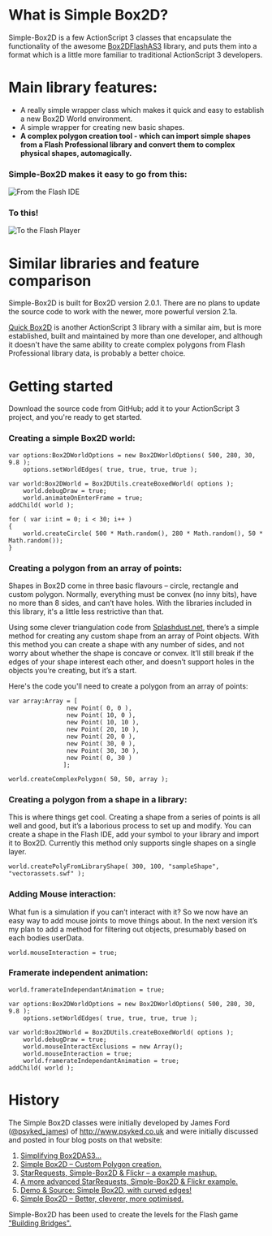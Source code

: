 # What is Simple Box2D?
Simple-Box2D is a few ActionScript 3 classes that encapsulate the functionality of the awesome [Box2DFlashAS3](http://box2dflash.sourceforge.net/) library, and puts them into a format which is a little more familiar to traditional ActionScript 3 developers.

# Main library features:
* A really simple wrapper class which makes it quick and easy to establish a new Box2D World environment.
* A simple wrapper for creating new basic shapes.
* **A complex polygon creation tool - which can import simple shapes from a Flash Professional library and convert them to complex physical shapes, automagically.**

### Simple-Box2D makes it easy to go from this:
![From the Flash IDE](http://uploads.psyked.co.uk/2010/01/flashview.jpg)

### To this!
![To the Flash Player](http://uploads.psyked.co.uk/2010/01/box2dview.jpg)

# Similar libraries and feature comparison
Simple-Box2D is built for Box2D version 2.0.1. There are no plans to update the source code to work with the newer, more powerful version 2.1a.

[Quick Box2D](http://actionsnippet.com/?page_id=1391) is another ActionScript 3 library with a similar aim, but is more established, built and maintained by more than one developer, and although it doesn't have the same ability to create complex polygons from Flash Professional library data, is probably a better choice.

# Getting started
Download the source code from GitHub; add it to your ActionScript 3 project, and you're ready to get started.

### Creating a simple Box2D world:

    var options:Box2DWorldOptions = new Box2DWorldOptions( 500, 280, 30, 9.8 );
        options.setWorldEdges( true, true, true, true );
    
    var world:Box2DWorld = Box2DUtils.createBoxedWorld( options );
        world.debugDraw = true;
        world.animateOnEnterFrame = true;
    addChild( world );
    
    for ( var i:int = 0; i < 30; i++ )
    {
        world.createCircle( 500 * Math.random(), 280 * Math.random(), 50 * Math.random());
    }

### Creating a polygon from an array of points:
Shapes in Box2D come in three basic flavours – circle, rectangle and custom polygon. Normally, everything must be convex (no inny bits), have no more than 8 sides, and can’t have holes. With the libraries included in this library, it's a little less restrictive than that.

Using some clever triangulation code from [Splashdust.net](http://www.splashdust.net/2009/10/box2d-mouse-drawing-now-with-ear-clipping/), there’s a simple method for creating any custom shape from an array of Point objects.  With this method you can create a shape with any number of sides, and not worry about whether the shape is concave or convex.  It’ll still break if the edges of your shape interest each other, and doesn’t support holes in the objects you’re creating, but it’s a start.

Here's the code you'll need to create a polygon from an array of points:

    var array:Array = [
                    new Point( 0, 0 ), 
                    new Point( 10, 0 ), 
                    new Point( 10, 10 ), 
                    new Point( 20, 10 ), 
                    new Point( 20, 0 ), 
                    new Point( 30, 0 ), 
                    new Point( 30, 30 ), 
                    new Point( 0, 30 ) 
                   ];
    
    world.createComplexPolygon( 50, 50, array );

### Creating a polygon from a shape in a library:
This is where things get cool.  Creating a shape from a series of points is all well and good, but it’s a laborious process to set up and modify.  You can create a shape in the Flash IDE, add your symbol to your library and import it to Box2D.  Currently this method only supports single shapes on a single layer.

    world.createPolyFromLibraryShape( 300, 100, "sampleShape", "vectorassets.swf" );

### Adding Mouse interaction:

What fun is a simulation if you can’t interact with it? So we now have an easy way to add mouse joints to move things about.  In the next version it’s my plan to add a method for filtering out objects, presumably based on each bodies userData.

    world.mouseInteraction = true;

### Framerate independent animation:

    world.framerateIndependantAnimation = true;

    var options:Box2DWorldOptions = new Box2DWorldOptions( 500, 280, 30, 9.8 );
        options.setWorldEdges( true, true, true, true );
    
    var world:Box2DWorld = Box2DUtils.createBoxedWorld( options );
        world.debugDraw = true;
        world.mouseInteractExclusions = new Array();
        world.mouseInteraction = true;
        world.framerateIndependantAnimation = true;
    addChild( world );

# History
The Simple Box2D classes were initially developed by James Ford ([@psyked_james](http://twitter.com/#!/psyked_james)) of http://www.psyked.co.uk and were initially discussed and posted in four blog posts on that website:

1. [Simplifying Box2DAS3…](http://www.psyked.co.uk/actionscript/simplifying-box2das3.htm)
2. [Simple Box2D – Custom Polygon creation.](http://www.psyked.co.uk/box2d/simple-box2d-custom-polygon-creation.htm)
3. [StarRequests, Simple-Box2D & Flickr – a example mashup.](http://www.psyked.co.uk/actionscript/starrequests-simple-box2d-flickr-mashup-sample.htm)
4. [A more advanced StarRequests, Simple-Box2D & Flickr example.](http://www.psyked.co.uk/box2d/a-more-advanced-starrequests-simple-box2d-flickr-example.htm)
5. [Demo & Source: Simple Box2D, with curved edges!](http://www.psyked.co.uk/box2d/demo-source-simple-box2d-with-curved-edges.htm)
6. [Simple Box2D – Better, cleverer, more optimised.](http://www.psyked.co.uk/box2d/simple-box2d-better-cleverer-more-optimised.htm)

Simple-Box2D has been used to create the levels for the Flash game ["Building Bridges".](http://www.mmtdigital.co.uk/Flash/ChristmasGame2009/Building_Bridges.html)